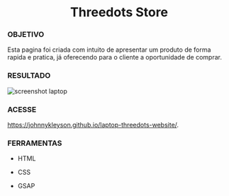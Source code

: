 <h1 align="center">Threedots Store</h1>

### **OBJETIVO**
Esta pagina foi criada com intuito de apresentar um produto de forma rapida e pratica, já oferecendo
para o cliente a oportunidade de comprar.

### **RESULTADO**
![screenshot laptop](https://user-images.githubusercontent.com/72710750/97365644-c4b6dc00-1884-11eb-9385-ec29768d410c.png)

### **ACESSE**
https://johnnykleyson.github.io/laptop-threedots-website/.
### **FERRAMENTAS**
- HTML

- CSS

- GSAP

